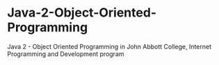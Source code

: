 # Java-2-Object-Oriented-Programming
Java 2 - Object Oriented Programming in John Abbott College, Internet Programming and Development program
